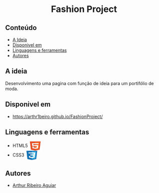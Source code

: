 <div align="center" style="margin: 20px; text-align: center">
<h1>Fashion Project</h1>
</div>

## Conteúdo

- [A Ideia](#a-ideia)
- [Disponivel em](#disponivel-em)
- [Linguagens e ferramentas](#linguagens-e-ferramentas)
- [Autores](#autores)

## A ideia
Desenvolvimento uma pagina com função de ideia para um portifólio de moda.

## Disponivel em
- https://arthr1beiro.github.io/FashionProject/

## Linguagens e ferramentas
- HTML5 <img align="center" alt="Arth-HTML" height="30" width="40" src="https://raw.githubusercontent.com/devicons/devicon/master/icons/html5/html5-original.svg">
- CSS3 <img align="center" alt="Arth-CSS" height="30" width="40" src="https://raw.githubusercontent.com/devicons/devicon/master/icons/css3/css3-original.svg">

## Autores

- [Arthur Ribeiro Aguiar](https://www.github.com/ArthR1beiro)

